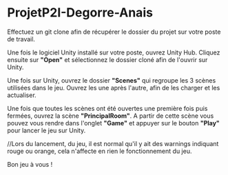 # ProjetP2I-Degorre-Anais

Effectuez un git clone afin de récupérer le dossier du projet sur votre poste de travail.

Une fois le logiciel Unity installé sur votre poste, ouvrez Unity Hub.
Cliquez ensuite sur **"Open"** et sélectionnez le dossier cloné afin de l'ouvrir sur Unity.

Une fois sur Unity, ouvrez le dossier **"Scenes"** qui regroupe les 3 scènes utilisées dans le jeu.
Ouvrez les une après l'autre, afin de les charger et les actualiser.

Une fois que toutes les scènes ont été ouvertes une première fois puis fermées, ouvrez la scène **"PrincipalRoom"**.
A partir de cette scène vous pouvez vous rendre dans l'onglet **"Game"** et appuyer sur le bouton **"Play"** pour lancer le jeu sur Unity.

//Lors du lancement, du jeu, il est normal qu'il y ait des warnings indiquant rouge ou orange, cela n'affecte en rien le fonctionnement du jeu.

Bon jeu à vous !
